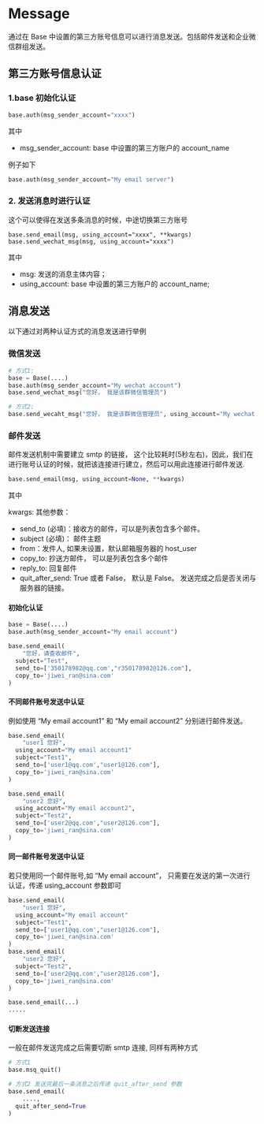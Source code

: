 # Message

通过在 Base 中设置的第三方账号信息可以进行消息发送。包括邮件发送和企业微信群组发送。

## 第三方账号信息认证

### 1.base 初始化认证

```python
base.auth(msg_sender_account="xxxx")
```

其中

* msg_sender_account: base 中设置的第三方账户的 account_name

例子如下

```python
base.auth(msg_sender_account="My email server")
```

### 2. 发送消息时进行认证

这个可以使得在发送多条消息的时候，中途切换第三方账号

```
base.send_email(msg, using_account="xxxx", **kwargs)
base.send_wechat_msg(msg, using_account="xxxx")
```

其中

* msg: 发送的消息主体内容；
* using_account: base 中设置的第三方账户的 account_name;

## 消息发送

以下通过对两种认证方式的消息发送进行举例

### 微信发送

```python
# 方式1:
base = Base(....)
base.auth(msg_sender_account="My wechat account")
base.send_wechat_msg("您好， 我是该群微信管理员")

# 方式2:
base.send_wecaht_msg("您好， 我是该群微信管理员", using_account="My wechat account")
```

### 邮件发送

邮件发送机制中需要建立 smtp 的链接， 这个比较耗时(5秒左右)，因此，我们在进行账号认证的时候，就把该连接进行建立，然后可以用此连接进行邮件发送.

```python
base.send_email(msg, using_account=None, **kwargs)
```

其中

 kwargs: 其他参数：
  * send_to (必填)：接收方的邮件，可以是列表包含多个邮件。
  * subject  (必填)： 邮件主题
  * from：发件人, 如果未设置，默认邮箱服务器的 host_user
  * copy_to: 抄送方邮件， 可以是列表包含多个邮件
  * reply_to: 回复邮件
  * quit_after_send: True 或者 False， 默认是 False。 发送完成之后是否关闭与服务器的链接。

#### 初始化认证

```python
base = Base(....)
base.auth(msg_sender_account="My email account")

base.send_email(
	"您好，请查收邮件",
  subject="Test",
  send_to=['350178982@qq.com',"r350178982@126.com"],
  copy_to='jiwei_ran@sina.com'
)
```

#### 不同邮件账号发送中认证

例如使用 “My email account1” 和 “My email account2” 分别进行邮件发送。

```python
base.send_email(
	"user1 您好",
  using_account="My email account1"
  subject="Test1",
  send_to=['user1@qq.com',"user1@126.com"],
  copy_to='jiwei_ran@sina.com'
)

base.send_email(
	"user2 您好",
  using_account="My email account2",
  subject="Test2",
  send_to=['user2@qq.com',"user2@126.com"],
  copy_to='jiwei_ran@sina.com'
)
```

#### 同一邮件账号发送中认证

若只使用同一个邮件账号,如 “My email account”， 只需要在发送的第一次进行认证，传递 using_account 参数即可

```python
base.send_email(
	"user1 您好",
  using_account="My email account"
  subject="Test1",
  send_to=['user1@qq.com',"user1@126.com"],
  copy_to='jiwei_ran@sina.com'
)
base.send_email(
	"user2 您好",
  subject="Test2",
  send_to=['user2@qq.com',"user2@126.com"],
  copy_to='jiwei_ran@sina.com'
)

base.send_email(...)
.....
```

#### 切断发送连接

一般在邮件发送完成之后需要切断 smtp 连接, 同样有两种方式

```python
# 方式1 
base.msq_quit()

# 方式2 发送完最后一条消息之后传递 quit_after_send 参数
base.send_email(
	....,
  quit_after_send=True
)
```



